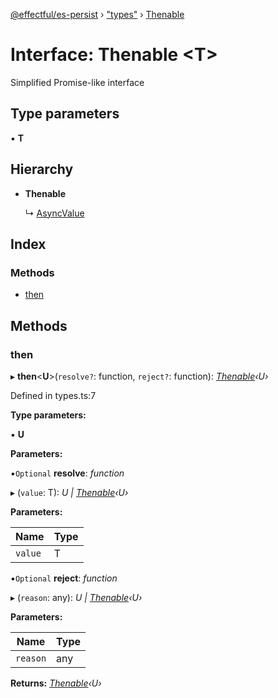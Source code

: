 [@effectful/es-persist](../README.md) › ["types"](../modules/_types_.md) › [Thenable](_types_.thenable.md)

# Interface: Thenable <**T**>

Simplified Promise-like interface

## Type parameters

▪ **T**

## Hierarchy

* **Thenable**

  ↳ [AsyncValue](_types_.asyncvalue.md)

## Index

### Methods

* [then](_types_.thenable.md#then)

## Methods

###  then

▸ **then**<**U**>(`resolve?`: function, `reject?`: function): *[Thenable](_types_.thenable.md)‹U›*

Defined in types.ts:7

**Type parameters:**

▪ **U**

**Parameters:**

▪`Optional`  **resolve**: *function*

▸ (`value`: T): *U | [Thenable](_types_.thenable.md)‹U›*

**Parameters:**

Name | Type |
------ | ------ |
`value` | T |

▪`Optional`  **reject**: *function*

▸ (`reason`: any): *U | [Thenable](_types_.thenable.md)‹U›*

**Parameters:**

Name | Type |
------ | ------ |
`reason` | any |

**Returns:** *[Thenable](_types_.thenable.md)‹U›*

